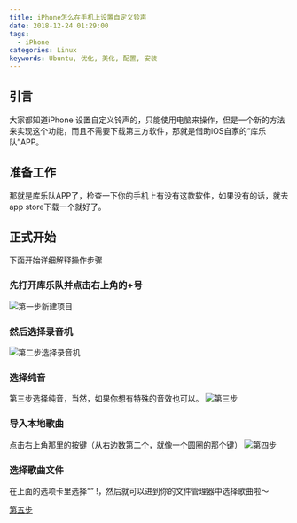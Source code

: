 ```yaml
---
title: iPhone怎么在手机上设置自定义铃声
date: 2018-12-24 01:29:00
tags:
  - iPhone
categories: Linux
keywords: Ubuntu, 优化, 美化, 配置, 安装
---
```


## 引言
大家都知道iPhone
设置自定义铃声的，只能使用电脑来操作，但是一个新的方法来实现这个功能，而且不需要下载第三方软件，那就是借助iOS自家的“库乐队”APP。

## 准备工作
那就是库乐队APP了，检查一下你的手机上有没有这款软件，如果没有的话，就去app store下载一个就好了。

## 正式开始
下面开始详细解释操作步骤

### 先打开库乐队并点击右上角的+号

![第一步新建项目](https://i.loli.net/2018/12/24/5c203671e7554.png)

### 然后选择录音机

![第二步选择录音机](https://i.loli.net/2018/12/24/5c2036779f088.png)

### 选择纯音
第三步选择纯音，当然，如果你想有特殊的音效也可以。
![第三步](https://i.loli.net/2018/12/24/5c20367f5c0e4.png)

### 导入本地歌曲

点击右上角那里的按键（从右边数第二个，就像一个圆圈的那个键）
![第四步](https://i.loli.net/2018/12/24/5c203682e561b.png)

### 选择歌曲文件

在上面的选项卡里选择“”
!，然后就可以进到你的文件管理器中选择歌曲啦～

[第五步](https://i.loli.net/2018/12/24/5c20368697bc1.png)
